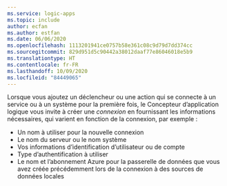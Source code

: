 ```yaml
---
ms.service: logic-apps
ms.topic: include
author: ecfan
ms.author: estfan
ms.date: 06/06/2020
ms.openlocfilehash: 1113201941ce0757b58e361c08c9d79d7dd374cc
ms.sourcegitcommit: 829d951d5c90442a38012daaf77e86046018e5b9
ms.translationtype: HT
ms.contentlocale: fr-FR
ms.lasthandoff: 10/09/2020
ms.locfileid: "84449065"
---
```

Lorsque vous ajoutez un déclencheur ou une action qui se connecte à un service ou à un système pour la première fois, le Concepteur d’application logique vous invite à créer une *connexion* en fournissant les informations nécessaires, qui varient en fonction de la connexion, par exemple :

* Un nom à utiliser pour la nouvelle connexion
* Le nom du serveur ou le nom système
* Vos informations d’identification d’utilisateur ou de compte
* Type d’authentification à utiliser
* Le nom et l’abonnement Azure pour la passerelle de données que vous avez créée précédemment lors de la connexion à des sources de données locales
